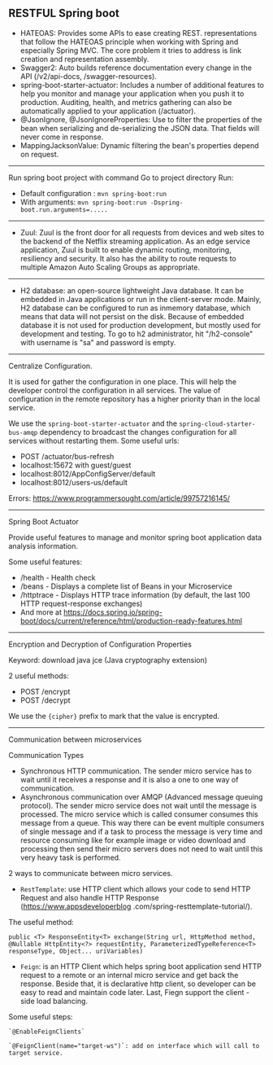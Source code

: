 RESTFUL Spring boot
-------------------
- HATEOAS: Provides some APIs to ease creating REST.
representations that follow the HATEOAS principle when working with Spring and especially Spring MVC. The core problem it tries to address is link creation and representation assembly.
- Swagger2: Auto builds reference documentation every change in the API
(/v2/api-docs, /swagger-resources).
- spring-boot-starter-actuator: Includes a number of additional features to
help you monitor and manage your application when you push it to production.
Auditing, health, and metrics gathering can also be automatically applied to
your application (/actuator).
- @JsonIgnore, @JsonIgnoreProperties: Use to filter the properties of the
bean when serializing and de-serializing the JSON data. That fields will
never come in response.
- MappingJacksonValue: Dynamic filtering the bean's properties depend on
request.

-------------------
Run spring boot project with command
Go to project directory
Run:
 - Default configuration : `mvn spring-boot:run`
 - With arguments: `mvn spring-boot:run -Dspring-boot.run.arguments=.....`

-------------------
- Zuul: Zuul is the front door for all requests from devices and web sites to the backend of the Netflix streaming application. As an edge service application, Zuul is built to enable dynamic routing, monitoring, resiliency and security. It also has the ability to route requests to multiple Amazon Auto Scaling Groups as appropriate.

-------------------
- H2 database: an open-source lightweight Java database. It can be embedded
in Java applications or run in the client-server mode. Mainly, H2 database
can be configured to run as inmemory database, which means that data will not
 persist on the disk. Because of embedded database it is not used for
 production development, but mostly used for development and testing. To go
 to h2 administrator, hit "/h2-console" with username is "sa" and password is
 empty.

-------------------
Centralize Configuration.

It is used for gather the configuration in one place. This will help the
developer control the configuration in all services. The value of
configuration in the remote repository has a higher priority than in the local
service.

We use the `spring-boot-starter-actuator` and the
`spring-cloud-starter-bus-amqp` dependency to broadcast the changes
configuration for all services without restarting them.
Some useful urls:
- POST /actuator/bus-refresh
- localhost:15672 with guest/guest
- localhost:8012/AppConfigServer/default
- localhost:8012/users-us/default


Errors: https://www.programmersought.com/article/99757216145/

-------------------
Spring Boot Actuator

Provide useful features to manage and monitor spring boot application data
analysis information.

Some useful features:
- /health - Health check
- /beans - Displays a complete list of Beans in your Microservice
- /httptrace - Displays HTTP trace information (by default, the last 100 HTTP
 request-response exchanges)
- And more at https://docs.spring.io/spring-boot/docs/current/reference/html/production-ready-features.html

-------------------
Encryption and Decryption of Configuration Properties

Keyword: download java jce (Java cryptography extension)

2 useful methods:
- POST /encrypt
- POST /decrypt

We use the `{cipher}` prefix to mark that the value is encrypted.

-------------------
Communication between microservices

Communication Types
- Synchronous HTTP communication. The sender micro service has to wait until
it receives a response and it is also a one to one way of communication.
- Asynchronous communication over AMQP (Advanced message queuing protocol).
The sender micro service does not wait until the message is processed. The
micro service which is called consumer consumes this message from a queue.
This way there can be event multiple consumers of single message and if a
task to process the message is very time and resource consuming like for
example image or video download and processing then send their micro servers
does not need to wait until this very heavy task is performed.

2 ways to communicate between micro services.
* `RestTemplate`: use HTTP client which allows your code to send HTTP Request
 and also handle HTTP Response (https://www.appsdeveloperblog
 .com/spring-resttemplate-tutorial/).

The useful method:

  `public <T> ResponseEntity<T> exchange(String url, HttpMethod method, @Nullable HttpEntity<?> requestEntity, ParameterizedTypeReference<T> responseType, Object... uriVariables)`

* `Feign`: is an HTTP Client which helps spring boot application send HTTP
request to a remote or an internal micro service and get back the response.
Beside that, it is declarative http client, so developer can be easy to read
and maintain code later. Last, Fiegn support the client - side load balancing.

Some useful steps:

    `@EnableFeignClients`

    `@FeignClient(name="target-ws")`: add on interface which will call to
    target service.
